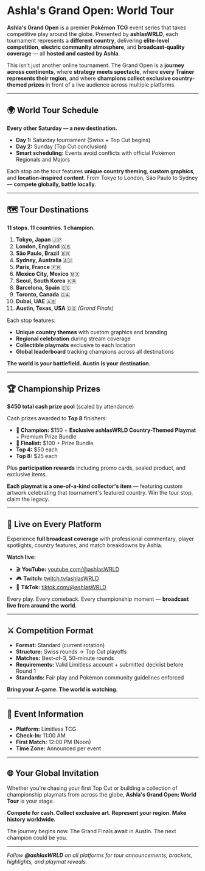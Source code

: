 # **Ashla's Grand Open: World Tour**

**Ashla's Grand Open** is a premier **Pokémon TCG** event series that takes competitive play around the globe. Presented by **ashlasWRLD**, each tournament represents a **different country**, delivering **elite-level competition**, **electric community atmosphere**, and **broadcast-quality coverage** — all **hosted and casted by Ashla**.

This isn't just another online tournament. The Grand Open is a **journey across continents**, where **strategy meets spectacle**, where **every Trainer represents their region**, and where **champions collect exclusive country-themed prizes** in front of a live audience across multiple platforms.

---

## 🌍 **World Tour Schedule**

**Every other Saturday — a new destination.**

- **Day 1:** Saturday tournament (Swiss + Top Cut begins)
- **Day 2:** Sunday (Top Cut conclusion)
- **Smart scheduling:** Events avoid conflicts with official Pokémon Regionals and Majors

Each stop on the tour features **unique country theming**, **custom graphics**, and **location-inspired content**. From Tokyo to London, São Paulo to Sydney — **compete globally, battle locally**.

---

## 🗺️ **Tour Destinations**

**11 stops. 11 countries. 1 champion.**

1. **Tokyo, Japan** 🇯🇵
2. **London, England** 🇬🇧
3. **São Paulo, Brazil** 🇧🇷
4. **Sydney, Australia** 🇦🇺
5. **Paris, France** 🇫🇷
6. **Mexico City, Mexico** 🇲🇽
7. **Seoul, South Korea** 🇰🇷
8. **Barcelona, Spain** 🇪🇸
9. **Toronto, Canada** 🇨🇦
10. **Dubai, UAE** 🇦🇪
11. **Austin, Texas, USA** 🇺🇸 *(Grand Finals)*

Each stop features:
- **Unique country themes** with custom graphics and branding
- **Regional celebration** during stream coverage
- **Collectible playmats** exclusive to each location
- **Global leaderboard** tracking champions across all destinations

**The world is your battlefield. Austin is your destination.**

---

## 🏆 **Championship Prizes**

**$450 total cash prize pool** (scaled by attendance)

Cash prizes awarded to **Top 8** finishers:

- **🥇 Champion:** $150 + **Exclusive ashlasWRLD Country-Themed Playmat** + Premium Prize Bundle
- **🥈 Finalist:** $100 + Prize Bundle  
- **Top 4:** $50 each
- **Top 8:** $25 each

Plus **participation rewards** including promo cards, sealed product, and exclusive items.

**Each playmat is a one-of-a-kind collector's item** — featuring custom artwork celebrating that tournament's featured country. Win the tour stop, claim the legacy.

---

## 🎥 **Live on Every Platform**

Experience **full broadcast coverage** with professional commentary, player spotlights, country features, and match breakdowns by Ashla.

**Watch live:**
- 🎬 **YouTube:** [youtube.com/@ashlasWRLD](https://youtube.com/@ashlasWRLD)
- 🎮 **Twitch:** [twitch.tv/ashlasWRLD](https://twitch.tv/ashlasWRLD)  
- 📱 **TikTok:** [tiktok.com/@ashlasWRLD](https://tiktok.com/@ashlasWRLD)

Every play. Every comeback. Every championship moment — **broadcast live from around the world**.

---

## ⚔️ **Competition Format**

- **Format:** Standard (current rotation)
- **Structure:** Swiss rounds → Top Cut playoffs
- **Matches:** Best-of-3, 50-minute rounds
- **Requirements:** Valid Limitless account + submitted decklist before Round 1
- **Standards:** Fair play and Pokémon community guidelines enforced

**Bring your A-game. The world is watching.**

---

## 📍 **Event Information**

- **Platform:** Limitless TCG
- **Check-In:** 11:00 AM
- **First Match:** 12:00 PM (Noon)
- **Time Zone:** Announced per event

---

## 🌐 **Your Global Invitation**

Whether you're chasing your first Top Cut or building a collection of championship playmats from across the globe, **Ashla's Grand Open: World Tour** is your stage.

**Compete for cash. Collect exclusive art. Represent your region. Make history worldwide.**

The journey begins now. The Grand Finals await in Austin. The next champion could be you.

---

*Follow **@ashlasWRLD** on all platforms for tour announcements, brackets, highlights, and playmat reveals.*
